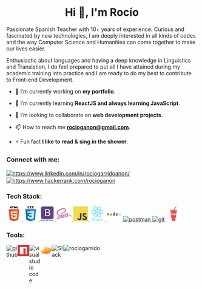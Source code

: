 <h1 align="center">Hi 👋, I'm Rocío</h1>
<p align="left">Passionate Spanish Teacher with 10+ years of experience. Curious and fascinated by new technologies, I am deeply interested in all kinds of codes and the way Computer Science and Humanities can come together to make our lives easier.

Enthusiastic about languages and having a deep knowledge in Linguistics and Translation, I do feel prepared to put all I have attained during my academic training into practice and I am ready to do my best to contribute to Front-end Development.</p>

- 🔭 I’m currently working on **my portfolio**.

- 🌱 I’m currently learning **ReactJS and always learning JavaScript**.

- 👯 I’m looking to collaborate on **web development projects**.

- 📫 How to reach me **rocioganon@gmail.com**.

- ⚡ Fun fact **I like to read & sing in the shower**.

<h3 align="left">Connect with me:</h3>
<p align="left">
<a href="https://linkedin.com/in/https://www.linkedin.com/in/rociogarridoanon/" target="blank"><img align="center" src="https://raw.githubusercontent.com/rahuldkjain/github-profile-readme-generator/master/src/images/icons/Social/linked-in-alt.svg" alt="https://www.linkedin.com/in/rociogarridoanon/" height="30" width="40" /></a>
<a href="https://www.hackerrank.com/https://www.hackerrank.com/rocioganon" target="blank"><img align="center" src="https://raw.githubusercontent.com/rahuldkjain/github-profile-readme-generator/master/src/images/icons/Social/hackerrank.svg" alt="https://www.hackerrank.com/rocioganon" height="30" width="40" /></a>
</p>

<h3 align="left">Tech Stack:</h3>
<p align="left"> <a href="https://www.w3.org/html/" target="_blank"> <img src="https://raw.githubusercontent.com/devicons/devicon/master/icons/html5/html5-original-wordmark.svg" alt="html5" width="40" height="40"/> </a> <a href="https://www.w3schools.com/css/" target="_blank"> <img src="https://raw.githubusercontent.com/devicons/devicon/master/icons/css3/css3-original-wordmark.svg" alt="css3" width="40" height="40"/> </a> <a href="https://getbootstrap.com" target="_blank"> <img src="https://raw.githubusercontent.com/devicons/devicon/master/icons/bootstrap/bootstrap-plain-wordmark.svg" alt="bootstrap" width="40" height="40"/> </a>  <a href="https://sass-lang.com" target="_blank"> <img src="https://raw.githubusercontent.com/devicons/devicon/master/icons/sass/sass-original.svg" alt="sass" width="40" height="40"/> </a>  <a href="https://developer.mozilla.org/en-US/docs/Web/JavaScript" target="_blank"> <img src="https://raw.githubusercontent.com/devicons/devicon/master/icons/javascript/javascript-original.svg" alt="javascript" width="40" height="40"/> </a>  <a href="https://reactjs.org/" target="_blank"> <img src="https://raw.githubusercontent.com/devicons/devicon/master/icons/react/react-original-wordmark.svg" alt="react" width="40" height="40"/> </a> <a href="https://nodejs.org" target="_blank"> <img src="https://raw.githubusercontent.com/devicons/devicon/master/icons/nodejs/nodejs-original-wordmark.svg" alt="nodejs" width="40" height="40"/> </a> <a href="https://postman.com" target="_blank"> <img src="https://www.vectorlogo.zone/logos/getpostman/getpostman-icon.svg" alt="postman" width="40" height="40"/> </a> <a href="https://git-scm.com/" target="_blank"> <img src="https://www.vectorlogo.zone/logos/git-scm/git-scm-icon.svg" alt="git" width="40" height="40"/> </a> <a href="https://gulpjs.com" target="_blank"> <img src="https://raw.githubusercontent.com/devicons/devicon/master/icons/gulp/gulp-plain.svg" alt="gulp" width="40" height="40"/> </a> </p>

<h3 align="left">Tools:</h3>
<p align="left"> <img align="left" alt="github" width="30px" src="https://image.flaticon.com/icons/png/512/25/25231.png" />

<img align="left" alt="npm" width="30px" src="https://raw.githubusercontent.com/github/explore/80688e429a7d4ef2fca1e82350fe8e3517d3494d/topics/npm/npm.png" />

<img align="left" alt="visual studio code" width="30px" src="https://upload.wikimedia.org/wikipedia/commons/thumb/9/9a/Visual_Studio_Code_1.35_icon.svg/1024px-Visual_Studio_Code_1.35_icon.svg.png" />

<img align="left" alt="zeplin" width="30px" src="https://raw.githubusercontent.com/github/explore/80688e429a7d4ef2fca1e82350fe8e3517d3494d/topics/zeplin/zeplin.png" />

<img align="left" alt="Slack" width="30px" src="https://img.icons8.com/color/452/slack-new.png" /> </p>

<p><img align="left" src="https://github-readme-stats.vercel.app/api/top-langs?username=rociogarrido&show_icons=true&locale=en&layout=compact" alt="rociogarrido" /></p>
